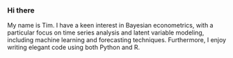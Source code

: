 ### Hi there
My name is Tim. I have a keen interest in Bayesian econometrics, with a particular focus on time series analysis and latent variable modeling, including machine learning and forecasting techniques. Furthermore, I enjoy writing elegant code using both Python and R.


